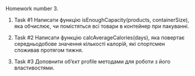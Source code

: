 Homework number 3.

1. Task #1 Написати функцію isEnoughCapacity(products, containerSize), яка
   обчислює, чи помістяться всі товари в контейнер при пакуванні.

2. Task #2 Написати функцію calcAverageCalories(days), яка повертає
   середньодобове значення кількості калорій, які спортсмен споживав протягом
   тижня.

3. Task #3 Доповнити об’єкт profile методами для роботи з його властивостями.
